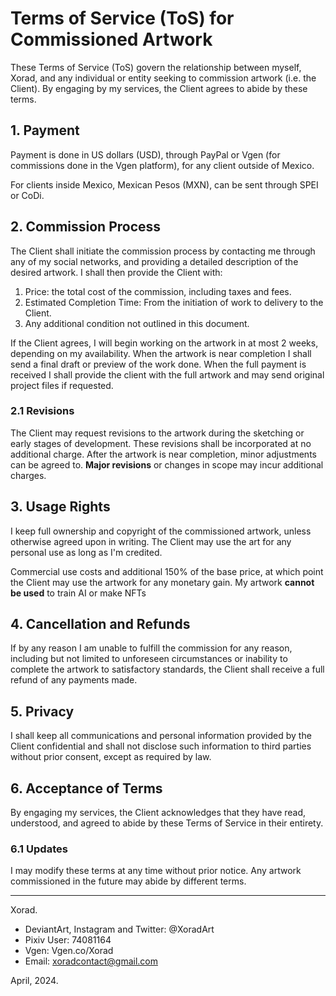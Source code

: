 # Terms of Service (ToS) for Commissioned Artwork

These Terms of Service (ToS) govern the relationship between myself, Xorad, and any individual or entity seeking to commission artwork (i.e. the Client). By engaging by my services, the Client agrees to abide by these terms.

## 1. Payment

Payment is done in US dollars (USD), through PayPal or Vgen (for commissions done in the Vgen platform), for any client outside of Mexico.

For clients inside Mexico, Mexican Pesos (MXN), can be sent through SPEI or CoDi.

## 2. Commission Process

The Client shall initiate the commission process by contacting me through any of my social networks, and providing a detailed description of the desired artwork. I shall then provide the Client with:

 1. Price: the total cost of the commission, including taxes and fees.
 2. Estimated Completion Time: From the initiation of work to delivery to the Client.
 3. Any additional condition not outlined in this document.

If the Client agrees, I will begin working on the artwork in at most 2 weeks, depending on my availability. When the artwork is near completion I shall send a final draft or preview of the work done. When the full payment is received I shall provide the client with the full artwork and may send original project files if requested.

### 2.1 Revisions

The Client may request revisions to the artwork during the sketching or early stages of development. These revisions shall be incorporated at no additional charge. After the artwork is near completion, minor adjustments can be agreed to. **Major revisions** or changes in scope may incur additional charges.

## 3. Usage Rights

I keep full ownership and copyright of the commissioned artwork, unless otherwise agreed upon in writing. The Client may use the art for any personal use as long as I'm credited.

Commercial use costs and additional 150% of the base price, at which point the Client may use the artwork for any monetary gain. My artwork **cannot be used** to train AI or make NFTs

## 4. Cancellation and Refunds

If by any reason I am unable to fulfill the commission for any reason, including but not limited to unforeseen circumstances or inability to complete the artwork to satisfactory standards, the Client shall receive a full refund of any payments made.

## 5. Privacy

I shall keep all communications and personal information provided by the Client confidential and shall not disclose such information to third parties without prior consent, except as required by law.

## 6. Acceptance of Terms

By engaging my services, the Client acknowledges that they have read, understood, and agreed to abide by these Terms of Service in their entirety.

### 6.1 Updates

I may modify these terms at any time without prior notice. Any artwork commissioned in the future may abide by different terms.

---

Xorad.

- DeviantArt, Instagram and Twitter: @XoradArt
- Pixiv User: 74081164
- Vgen: Vgen.co/Xorad
- Email: xoradcontact@gmail.com

April, 2024.
